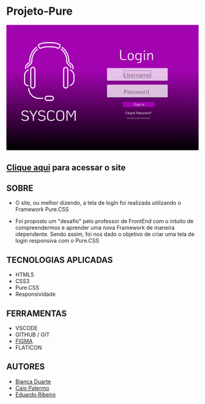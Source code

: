 # Projeto-Pure


![](./img/DESKTOP.png)

## [Clique aqui](https://github.com/biiaduartez/Projeto-Pure.git) para acessar o site

## **SOBRE**
- O site, ou melhor dizendo, a tela de login foi realizada utilizando o Framework Pure.CSS

-  Foi proposto um "desafio" pelo professor de FrontEnd com o intuito de compreendermos e aprender uma nova Framework de maneira idependente. Sendo assim, foi nos dado o objetivo de criar uma tela de login responsiva com o Pure.CSS

## **TECNOLOGIAS APLICADAS**

- HTML5
- CSS3
- Pure.CSS 
- Responsividade

## **FERRAMENTAS**

- VSCODE
- GITHUB / GIT
- [FIGMA](https://www.figma.com/file/P4h3sb8aTkuFEGGhGdniik/Untitled?node-id=0%3A1&t=GGHHrm93VRiZHtqb-0)
- FLATICON


## **AUTORES**

- [Bianca Duarte](https://github.com/biiaduartez)
- [Caio Palermo](https://github.com/HasegawaTaizou)
- [Eduardo Ribeiro](https://github.com/Rib3r0)
